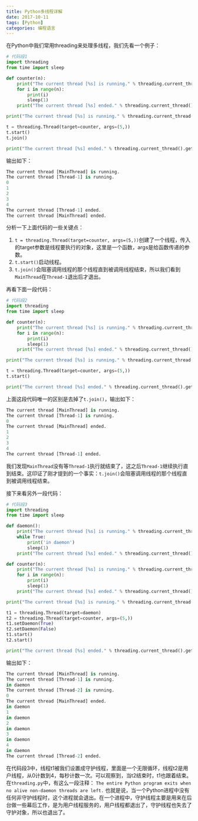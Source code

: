 ```yaml
---
title: Python多线程详解
date: 2017-10-11
tags: [Python]
categories: 编程语言
---
```


在Python中我们常用threading来处理多线程，我们先看一个例子：

```Python
# 代码段1
import threading
from time import sleep

def counter(n):
    print("The current thread [%s] is running." % threading.current_thread().getName())
    for i in range(n):
        print(i)
        sleep(1)
    print("The current thread [%s] ended." % threading.current_thread().getName())

print("The current thread [%s] is running." % threading.current_thread().getName())

t = threading.Thread(target=counter, args=(5,))
t.start()
t.join()

print("The current thread [%s] ended." % threading.current_thread().getName())
```

输出如下：

```Python
The current thread [MainThread] is running.
The current thread [Thread-1] is running.
0
1
2
3
4
The current thread [Thread-1] ended.
The current thread [MainThread] ended.
```

分析一下上面代码的一些关键点：

1. `t = threading.Thread(target=counter, args=(5,))`创建了一个线程，传入的target参数是线程要执行的对象，这里是一个函数，args是给函数传递的参数。
2. `t.start()`启动线程。
3. `t.join()`会阻塞调用线程的那个线程直到被调用线程结束，所以我们看到`MainThread`在`Thread-1`退出后才退出。

再看下面一段代码：

```Python
# 代码段2
import threading
from time import sleep

def counter(n):
    print("The current thread [%s] is running." % threading.current_thread().getName())
    for i in range(n):
        print(i)
        sleep(1)
    print("The current thread [%s] ended." % threading.current_thread().getName())

print("The current thread [%s] is running." % threading.current_thread().getName())

t = threading.Thread(target=counter, args=(5,))
t.start()

print("The current thread [%s] ended." % threading.current_thread().getName())
```

上面这段代码唯一的区别是去掉了`t.join()`，输出如下：

```Python
The current thread [MainThread] is running.
The current thread [Thread-1] is running.
0
The current thread [MainThread] ended.
1
2
3
4
The current thread [Thread-1] ended.
```

我们发现`MainThread`没有等`Thread-1`执行就结束了，这之后`Thread-1`继续执行直到结束。这印证了刚才提到的一个事实：`t.join()`会阻塞调用线程的那个线程直到被调用线程结束。

接下来看另外一段代码：

```Python
# 代码段3
import threading
from time import sleep

def daemon():
    print("The current thread [%s] is running." % threading.current_thread().getName())
    while True:
        print('in daemon')
        sleep(1)
    print("The current thread [%s] ended." % threading.current_thread().getName())

def counter(n):
    print("The current thread [%s] is running." % threading.current_thread().getName())
    for i in range(n):
        print(i)
        sleep(1)
    print("The current thread [%s] ended." % threading.current_thread().getName())

print("The current thread [%s] is running." % threading.current_thread().getName())

t1 = threading.Thread(target=daemon)
t2 = threading.Thread(target=counter, args=(5,))
t1.setDaemon(True)
t2.setDaemon(False)
t1.start()
t2.start()

print("The current thread [%s] ended." % threading.current_thread().getName())
```

输出如下：

```Python
The current thread [MainThread] is running.
The current thread [Thread-1] is running.
in daemon
The current thread [Thread-2] is running.
0
The current thread [MainThread] ended.
in daemon
1
in daemon
2
in daemon
3
in daemon
4
in daemon
The current thread [Thread-2] ended.
```

在代码段3中，线程t1被我们设置成守护线程，里面是一个无限循环，线程t2是用户线程，从0计数到4，每秒计数一次。可以观察到，当t2结束时，t1也跟着结束。在`threading.py`中，有这么一段注释：
`The entire Python program exits when no alive non-daemon threads are left.`
也就是说，当一个Python进程中没有任何非守护线程时，这个进程就会退出。在一个进程中，守护线程主要是用来在后台做一些幕后工作，是为用户线程服务的，用户线程都退出了，守护线程也失去了守护对象，所以也退出了。
